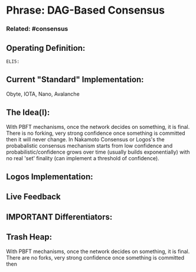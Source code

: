 # Phrase:  DAG-Based Consensus

### Related: #consensus

## Operating Definition: 


	ELI5: 

## Current "Standard" Implementation: 
Obyte, IOTA, Nano, Avalanche

## The Idea(l):
With PBFT mechanisms, once the network decides on something, it is final. There is no forking, very strong confidence once something is committed then it will never change. In Nakamoto Consensus or Logos's the probabalistic consensus mechanism starts from low confidence and probabilistic/confidence grows over time (usually builds exponentially) with no real 'set' finality (can implement a threshold of confidence).

## Logos Implementation:

## Live Feedback

## IMPORTANT Differentiators:

## Trash Heap:
With PBFT mechanisms, once the network decides on something, it is final. There are no forks, very strong confidence once something is committed then 
